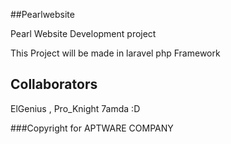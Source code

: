 ##Pearlwebsite


Pearl Website Development project

This Project will be made in laravel php Framework


## Collaborators

ElGenius , Pro_Knight
7amda :D

###Copyright for APTWARE COMPANY
